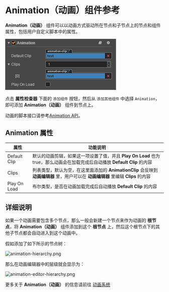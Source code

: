 # Animation（动画）组件参考

**Animation（动画）** 组件可以以动画方式驱动所在节点和子节点上的节点和组件属性，包括用户自定义脚本中的属性。

![animation.png](./animation/animation.png)

点击 **属性检查器** 下面的 `添加组件` 按钮，然后从 `添加其他组件` 中选择 `Animation`，即可添加 **Animation（动画）** 组件到节点上。

动画的脚本接口请参考[Animation API](../../../api/zh/classes/Animation.html)。

## Animation 属性

| 属性 |   功能说明
| -------------- | ----------- |
| Default Clip | 默认的动画剪辑，如果这一项设置了值，并且 **Play On Load** 也为true，那么动画会在加载完成后自动播放 **Default Clip** 的内容
| Clips | 列表类型，默认为空，在这里面添加的 **AnimationClip** 会反映到 **动画编辑器** 里，用户可以在 **动画编辑器** 里编辑 **Clips** 的内容
| Play On Load | 布尔类型，是否在动画加载完成后自动播放 **Default Clip** 的内容

## 详细说明

如果一个动画需要包含多个节点，那么一般会新建一个节点来作为动画的 **根节点**，将 **Animation（动画）** 组件添加到这个 **根节点** 上，然后这个根节点下的其他子节点都会自动进入到这个动画中。

假如添加了如下所示的节点树：

![animation-hierarchy.png](./animation/animation-hierarchy.png)

那么在动画编辑器中的层级就会显示为：

![animation-editor-hierarchy.png](./animation/animation-editor-hierarchy.png)

更多关于 **Animation（动画）** 的信息请前往 [动画系统](../animation/index.md)
